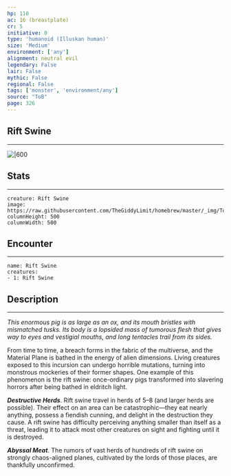 ```yaml
---
hp: 110
ac: 16 (breastplate)
cr: 5
initiative: 0
type: 'humanoid (Illuskan human)'    
size: 'Medium'
environment: ['any']
alignment: neutral evil
legendary: False
lair: False
mythic: False
regional: False
tags: ['monster', 'environment/any']
source: "ToB"
page: 326
---
```


## Rift Swine
---

![|600](https://raw.githubusercontent.com/TheGiddyLimit/homebrew/master/_img/ToB/Rift%20Swine.webp)

## Stats
---

```statblock
creature: Rift Swine
image: https://raw.githubusercontent.com/TheGiddyLimit/homebrew/master/_img/ToB/token/Rift%20Swine.png
columnHeight: 500
columnWidth: 500
```

## Encounter
---

```encounter-table
name: Rift Swine
creatures:
- 1: Rift Swine
```

## Description
---
_This enormous pig is as large as an ox, and its mouth bristles with mismatched tusks. Its body is a lopsided mass of tumorous flesh that gives way to eyes and vestigial mouths, and long tentacles trail from its sides._

From time to time, a breach forms in the fabric of the multiverse, and the Material Plane is bathed in the energy of alien dimensions. Living creatures exposed to this incursion can undergo horrible mutations, turning into monstrous mockeries of their former shapes. One example of this phenomenon is the rift swine: once-ordinary pigs transformed into slavering horrors after being bathed in eldritch light.

**_Destructive Herds_**. Rift swine travel in herds of 5–8 (and larger herds are possible). Their effect on an area can be catastrophic—they eat nearly anything, possess a fiendish cunning, and delight in the destruction they cause. A rift swine has difficulty perceiving anything smaller than itself as a threat, leading it to attack most other creatures on sight and fighting until it is destroyed.

**_Abyssal Meat_**. The rumors of vast herds of hundreds of rift swine on strongly chaos-aligned planes, cultivated by the lords of those places, are thankfully unconfirmed.






